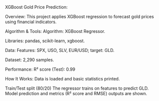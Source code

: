 XGBoost Gold Price Prediction:

Overview:
This project applies XGBoost regression to forecast gold prices using financial indicators.

Algorithm & Tools:
Algorithm: XGBoost Regressor.

Libraries: 
pandas, scikit-learn, xgboost.

Data:
Features: SPX, USO, SLV, EUR/USD; target: GLD.

Dataset: 
2,290 samples.

Performance:
R² score (Test): 0.99

How It Works:
Data is loaded and basic statistics printed.

Train/Test split (80/20)
The regressor trains on features to predict GLD.
Model prediction and metrics (R² score and RMSE) outputs are shown.

